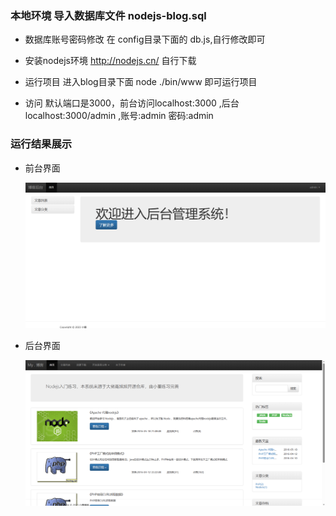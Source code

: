 
### 本地环境 导入数据库文件 nodejs-blog.sql 

* 数据库账号密码修改 在 config目录下面的 db.js,自行修改即可

* 安装nodejs环境 http://nodejs.cn/ 自行下载

* 运行项目 进入blog目录下面 node ./bin/www 即可运行项目

* 访问 默认端口是3000，前台访问localhost:3000 ,后台localhost:3000/admin  ,账号:admin 密码:admin

### 运行结果展示

* 前台界面

  ![image-20230815081048406](README.assets/image-20230815081149937.png)
  
* 后台界面

  ![image-20230815081149937](README.assets/image-20230815081048406.png)
  



